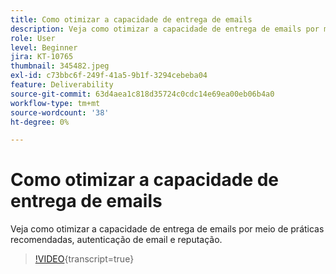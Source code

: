 ```yaml
---
title: Como otimizar a capacidade de entrega de emails
description: Veja como otimizar a capacidade de entrega de emails por meio de práticas recomendadas, autenticação de email e reputação.
role: User
level: Beginner
jira: KT-10765
thumbnail: 345482.jpeg
exl-id: c73bbc6f-249f-41a5-9b1f-3294cebeba04
feature: Deliverability
source-git-commit: 63d4aea1c818d35724c0cdc14e69ea00eb06b4a0
workflow-type: tm+mt
source-wordcount: '38'
ht-degree: 0%

---
```


# Como otimizar a capacidade de entrega de emails

Veja como otimizar a capacidade de entrega de emails por meio de práticas recomendadas, autenticação de email e reputação.

>[!VIDEO](https://video.tv.adobe.com/v/3413177/?quality=12&learn=on&captions=por_br){transcript=true}
